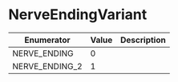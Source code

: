 # NerveEndingVariant

| Enumerator       | Value | Description |
| ---------------- | ----- | ----------- |
| NERVE\_ENDING    | 0     |             |
| NERVE\_ENDING\_2 | 1     |             |
